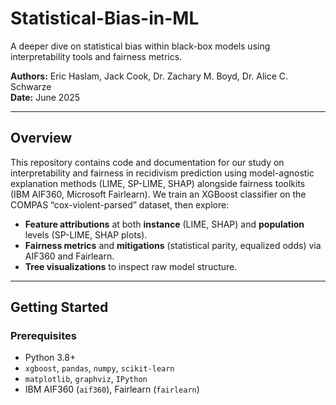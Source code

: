 # Statistical-Bias-in-ML
A deeper dive on statistical bias within black-box models using interpretability tools and fairness metrics.

**Authors:** Eric Haslam, Jack Cook, Dr. Zachary M. Boyd, Dr. Alice C. Schwarze  
**Date:** June 2025  

---

## Overview  
This repository contains code and documentation for our study on interpretability and fairness in recidivism prediction using model-agnostic explanation methods (LIME, SP-LIME, SHAP) alongside fairness toolkits (IBM AIF360, Microsoft Fairlearn). We train an XGBoost classifier on the COMPAS “cox-violent-parsed” dataset, then explore:  
- **Feature attributions** at both **instance** (LIME, SHAP) and **population** levels (SP-LIME, SHAP plots).  
- **Fairness metrics** and **mitigations** (statistical parity, equalized odds) via AIF360 and Fairlearn.  
- **Tree visualizations** to inspect raw model structure.

---

## Getting Started

### Prerequisites  
- Python 3.8+  
- `xgboost`, `pandas`, `numpy`, `scikit-learn`  
- `matplotlib`, `graphviz`, `IPython`  
- IBM AIF360 (`aif360`), Fairlearn (`fairlearn`)  

